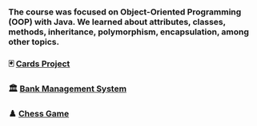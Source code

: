 ### The course was focused on Object-Oriented Programming (OOP) with Java. We learned about attributes, classes, methods, inheritance, polymorphism, encapsulation, among other topics.

### 🃏 <a href="https://github.com/vittordallacqua/SoftwareDevelpment-OOP/tree/master/Projects/TrucoOOP"> Cards Project </a> 
### 🏛️ <a href="https://github.com/vittordallacqua/SoftwareDevelpment-OOP/tree/master/Projects/BankJavaSQL"> Bank Management System </a> 
### ♟️ <a href="https://github.com/vittordallacqua/SoftwareDevelpment-OOP/tree/master/Projects/ChessGame"> Chess Game </a>

